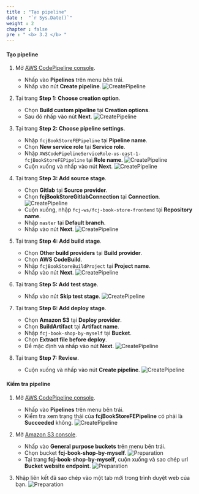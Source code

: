 ```yaml
---
title : "Tạo pipeline"
date :  "`r Sys.Date()`" 
weight : 2
chapter : false
pre : " <b> 3.2 </b> "
---
```


#### Tạo pipeline

1. Mở [AWS CodePipeline console](https://us-east-1.console.aws.amazon.com/codesuite/codepipeline/start?region=us-east-1).
    - Nhấp vào **Pipelines** trên menu bên trái.
    - Nhấp vào nút **Create pipeline**.
      ![CreatePipeline](/images/temp/1/45.png?width=90pc)

2. Tại trang **Step 1: Choose creation option**.
    - Chọn **Build custom pipeline** tại **Creation options**.
    - Sau đó nhấp vào nút **Next**.
      ![CreatePipeline](/images/temp/1/20.png?width=90pc)

3. Tại trang **Step 2: Choose pipeline settings**.
    - Nhập ``fcjBookStoreFEPipeline`` tại **Pipeline name**.
    - Chọn **New service role** tại **Service role**.
    - Nhập ``AWSCodePipelineServiceRole-us-east-1-fcjBookStoreFEPipeline`` tại **Role name**.
      ![CreatePipeline](/images/temp/1/47.png?width=90pc)
    - Cuộn xuống và nhấp vào nút **Next**.
      ![CreatePipeline](/images/temp/1/48.png?width=90pc)

4. Tại trang **Step 3: Add source stage**.
    - Chọn **Gitlab** tại **Source provider**.
    - Chọn **fcjBookStoreGitlabConnection** tại **Connection**.
      ![CreatePipeline](/images/temp/1/49.png?width=90pc)
    - Cuộn xuống, nhập ``fcj-ws/fcj-book-store-frontend`` tại **Repository name**.
    - Nhập ``master`` tại **Default branch**.
    - Nhấp vào nút **Next**.
      ![CreatePipeline](/images/temp/1/50.png?width=90pc)

5. Tại trang **Step 4: Add build stage**.
    - Chọn **Other build providers** tại **Build provider**.
    - Chọn **AWS CodeBuild**.
    - Nhập ``fcjBookStoreBuildProject`` tại **Project name**.
    - Nhấp vào nút **Next**.
      ![CreatePipeline](/images/temp/1/51.png?width=90pc)

6. Tại trang **Step 5: Add test stage**.
    - Nhấp vào nút **Skip test stage**.
      ![CreatePipeline](/images/temp/1/33.png?width=90pc)

7. Tại trang **Step 6: Add deploy stage**.
    - Chọn **Amazon S3** tại **Deploy provider**.
    - Chọn **BuildArtifact** tại **Artifact name**.
    - Nhập ``fcj-book-shop-by-myself`` tại **Bucket**.
    - Chọn **Extract file before deploy**.
    - Để mặc định và nhấp vào nút **Next**.
      ![CreatePipeline](/images/temp/1/52.png?width=90pc)

8. Tại trang **Step 7: Review**.
    - Cuộn xuống và nhấp vào nút **Create pipeline**.
      ![CreatePipeline](/images/temp/1/53.png?width=90pc)

#### Kiểm tra pipeline

1. Mở [AWS CodePipeline console](https://us-east-1.console.aws.amazon.com/codesuite/codepipeline/start?region=us-east-1).
    - Nhấp vào **Pipelines** trên menu bên trái.
    - Kiểm tra xem trạng thái của **fcjBookStoreFEPipeline** có phải là **Succeeded** không.
      ![CreatePipeline](/images/temp/1/54.png?width=90pc)

2. Mở [Amazon S3 console](https://s3.console.aws.amazon.com/s3/buckets?region=us-east-1).
    - Nhấp vào **General purpose buckets** trên menu bên trái.
    - Chọn bucket **fcj-book-shop-by-myself**.
      ![Preparation](/images/temp/1/3.png?width=90pc)
    - Tại trang **fcj-book-shop-by-myself**, cuộn xuống và sao chép url **Bucket website endpoint**.
      ![Preparation](/images/temp/1/4.png?width=90pc)

3. Nhập liên kết đã sao chép vào một tab mới trong trình duyệt web của bạn.
    ![Preparation](/images/temp/1/5.png?width=90pc)
